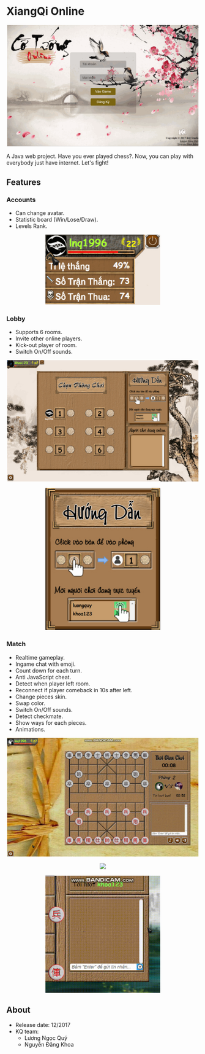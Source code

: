 # XiangQi Online
<p align="center"><img src="https://raw.githubusercontent.com/lnquy065/XiangQiOnline/master/readme/xiangqi.gif" width="500px"/></p>
A Java web project. Have you ever played chess?. Now, you can play with everybody just have internet. Let's fight!

## Features
### Accounts
+ Can change avatar.
+ Statistic board (Win/Lose/Draw).
+ Levels Rank.

<p align="center"><img src="https://raw.githubusercontent.com/lnquy065/XiangQiOnline/master/readme/account.jpg" width="300px"/></p>

### Lobby
+ Supports 6 rooms.
+ Invite other online players.
+ Kick-out player of room.
+ Switch On/Off sounds.

<p align="center"><img src="https://raw.githubusercontent.com/lnquy065/XiangQiOnline/master/readme/room.gif" width="500px"/></p>
<p align="center"><img src="\web\images\roomList\empty.jpg" width="300px"/></p>

### Match
+ Realtime gameplay.
+ Ingame chat with emoji.
+ Count down for each turn.
+ Anti JavaScript cheat.
+ Detect when player left room.
+ Reconnect if player comeback in 10s after left.
+ Change pieces skin.
+ Swap color.
+ Switch On/Off sounds.
+ Detect checkmate.
+ Show ways for each pieces.
+ Animations.

<p align="center"><img src="https://raw.githubusercontent.com/lnquy065/XiangQiOnline/master/readme/gamesetting.gif" width="500px"/></p>
<p align="center"><img src="https://raw.githubusercontent.com/lnquy065/XiangQiOnline/master/readme/realtime.gif" width="500px"/></p>
<p align="center"><img src="https://raw.githubusercontent.com/lnquy065/XiangQiOnline/master/readme/chat.gif" width="300px"/></p>

## About
+ Release date: 12/2017
+ KQ team:
  - Lương Ngọc Quý
  - Nguyễn Đăng Khoa

